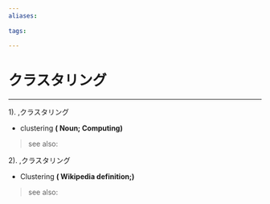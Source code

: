 ```yaml
---
aliases:
    
tags:
    
---
```


# クラスタリング
---
1).
,クラスタリング

- clustering
**( Noun; Computing)**
> see also: 
            
2).
,クラスタリング

- Clustering
**( Wikipedia definition;)**
> see also: 
            